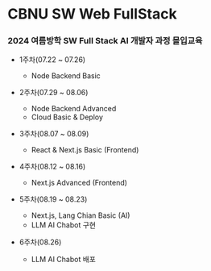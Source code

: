 # CBNU SW Web FullStack
### 2024 여름방학 SW Full Stack AI 개발자 과정 몰입교육


- 1주차(07.22 ~ 07.26) 
    - Node Backend Basic


- 2주차(07.29 ~ 08.06)
    - Node Backend Advanced
    - Cloud Basic & Deploy


- 3주차(08.07 ~ 08.09)
    - React & Next.js Basic (Frontend)


- 4주차(08.12 ~ 08.16)
    - Next.js Advanced (Frontend)


- 5주차(08.19 ~ 08.23)
    - Next.js, Lang Chian Basic (AI)
    - LLM AI Chabot 구현


-   6주차(08.26)
    - LLM AI Chabot 배포

